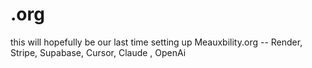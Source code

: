 # .org
this will hopefully be our last time setting up Meauxbility.org -- Render, Stripe, Supabase, Cursor, Claude , OpenAi
